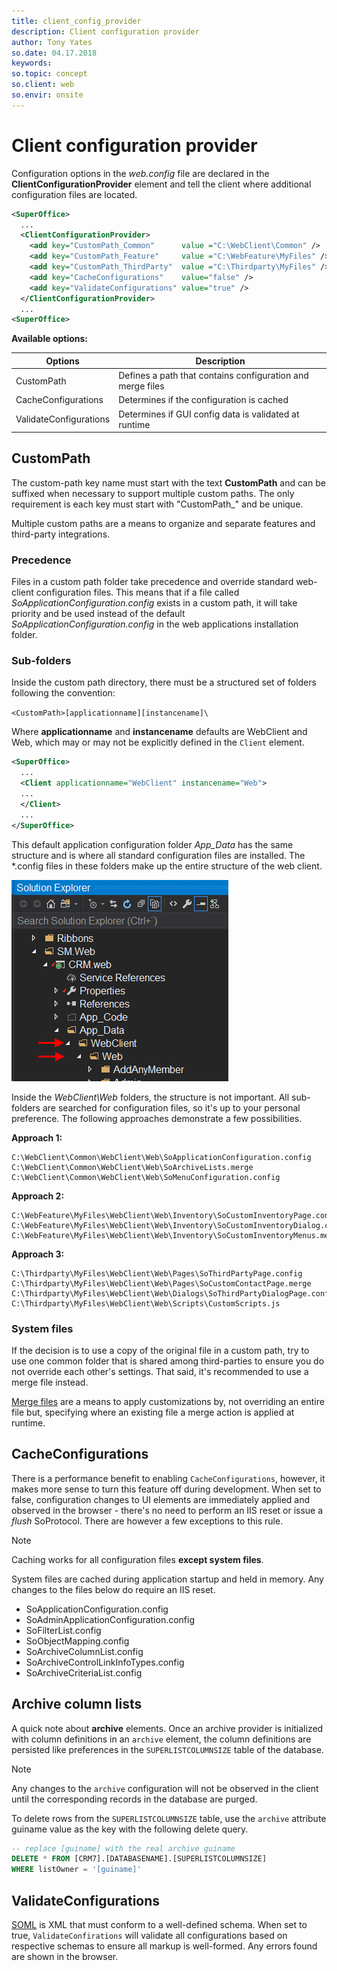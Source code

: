 ```yaml
---
title: client_config_provider
description: Client configuration provider
author: Tony Yates
so.date: 04.17.2018
keywords:
so.topic: concept
so.client: web
so.envir: onsite
---
```


# Client configuration provider

Configuration options in the *web.config* file are declared in the **ClientConfigurationProvider** element and tell the client where additional configuration files are located.

```xml
<SuperOffice>
  ...
  <ClientConfigurationProvider>
    <add key="CustomPath_Common"      value ="C:\WebClient\Common" />
    <add key="CustomPath_Feature"     value ="C:\WebFeature\MyFiles" />
    <add key="CustomPath_ThirdParty"  value ="C:\Thirdparty\MyFiles" />
    <add key="CacheConfigurations"    value="false" />
    <add key="ValidateConfigurations" value="true" />
  </ClientConfigurationProvider>
  ...
<SuperOffice>
```

**Available options:**

| Options | Description |
|---|---|
| CustomPath | Defines a path that contains configuration and merge files |
| CacheConfigurations | Determines if the configuration is cached |
| ValidateConfigurations | Determines if GUI config data is validated at runtime |

## CustomPath

The custom-path key name must start with the text **CustomPath** and can be suffixed when necessary to support multiple custom paths. The only requirement is each key must start with "CustomPath_" and be unique.

Multiple custom paths are a means to organize and separate features and third-party integrations.

### Precedence

Files in a custom path folder take precedence and override standard web-client configuration files. This means that if a file called *SoApplicationConfiguration.config* exists in a custom path, it will take priority and be used instead of the default *SoApplicationConfiguration.config* in the web applications installation folder.

### Sub-folders

Inside the custom path directory, there must be a structured set of folders following the convention:

`<CustomPath>[applicationname][instancename]\`

Where **applicationname** and **instancename** defaults are WebClient and Web, which may or may not be explicitly defined in the `Client` element.

```xml
<SuperOffice>
  ...
  <Client applicationname="WebClient" instancename="Web">
  ...
  </Client>
  ...
</SuperOffice>
```

This default application configuration folder *App_Data* has the same structure and is where all standard configuration files are installed. The *.config files in these folders make up the entire structure of the web client.

![Web client configuration folder][img1]

Inside the *WebClient\Web* folders, the structure is not important. All sub-folders are searched for configuration files, so it's up to your personal preference. The following approaches demonstrate a few possibilities.

**Approach 1:**

```text
C:\WebClient\Common\WebClient\Web\SoApplicationConfiguration.config
C:\WebClient\Common\WebClient\Web\SoArchiveLists.merge
C:\WebClient\Common\WebClient\Web\SoMenuConfiguration.config
```

**Approach 2:**

```text
C:\WebFeature\MyFiles\WebClient\Web\Inventory\SoCustomInventoryPage.config
C:\WebFeature\MyFiles\WebClient\Web\Inventory\SoCustomInventoryDialog.config
C:\WebFeature\MyFiles\WebClient\Web\Inventory\SoCustomInventoryMenus.merge
```

**Approach 3:**

```text
C:\Thirdparty\MyFiles\WebClient\Web\Pages\SoThirdPartyPage.config
C:\Thirdparty\MyFiles\WebClient\Web\Pages\SoCustomContactPage.merge
C:\Thirdparty\MyFiles\WebClient\Web\Dialogs\SoThirdPartyDialogPage.config
C:\Thirdparty\MyFiles\WebClient\Web\Scripts\CustomScripts.js
```

### System files

If the decision is to use a copy of the original file in a custom path, try to use one common folder that is shared among third-parties to ensure you do not override each other's settings. That said, it's recommended to use a merge file instead.

[Merge files][1] are a means to apply customizations by, not overriding an entire file but, specifying where an existing file a merge action is applied at runtime.

## CacheConfigurations

There is a performance benefit to enabling `CacheConfigurations`, however, it makes more sense to turn this feature off during development. When set to false, configuration changes to UI elements are immediately applied and observed in the browser - there's no need to perform an IIS reset or issue a *flush* SoProtocol. There are however a few exceptions to this rule.

> [!NOTE]
> Caching works for all configuration files **except system files**.

System files are cached during application startup and held in memory. Any changes to the files below do require an IIS reset.

* SoApplicationConfiguration.config
* SoAdminApplicationConfiguration.config
* SoFilterList.config
* SoObjectMapping.config
* SoArchiveColumnList.config
* SoArchiveControlLinkInfoTypes.config
* SoArchiveCriteriaList.config

## Archive column lists

A quick note about **archive** elements. Once an archive provider is initialized with column definitions in an `archive` element, the column definitions are persisted like preferences in the `SUPERLISTCOLUMNSIZE` table of the database.

> [!NOTE]
> Any changes to the `archive` configuration will not be observed in the client until the corresponding records in the database are purged.

To delete rows from the `SUPERLISTCOLUMNSIZE` table, use the `archive` attribute guiname value as the key with the following delete query.

```SQL
-- replace [guiname] with the real archive guiname
DELETE * FROM [CRM7].[DATABASENAME].[SUPERLISTCOLUMNSIZE]
WHERE listOwner = '[guiname]'
```

## ValidateConfigurations

[SOML][2] is XML that must conform to a well-defined schema. When set to true, `ValidateConfirations` will validate all configurations based on respective schemas to ensure all markup is well-formed. Any errors found are shown in the browser.

<!-- Referenced links -->
[1]: ../pagebuilder/config/merge.md
[2]: ../pagebuilder/config/soml.md

<!-- Referenced images -->
[img1]: media/web-client-configuration-file-folders.png
